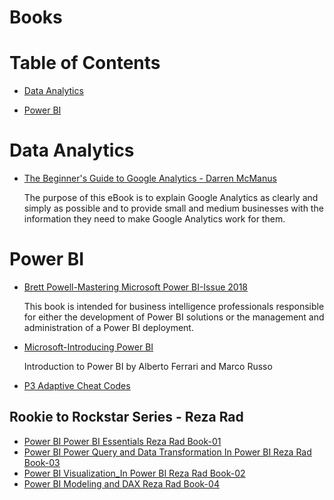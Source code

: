 # Books

# Table of Contents

* [Data Analytics](#data-analytics)

* [Power BI](#power-bi)

# <a name="data-analytics"></a>Data Analytics

 * [The Beginner's Guide to Google Analytics - Darren McManus](https://github.com/naveenjujaray/Books/raw/main/Library/Data%20Analytics/The%20Beginners%20Guide%20to%20Google%20Analytics-Darren%20McManus.pdf)
  
   The purpose of this eBook is to explain Google Analytics as clearly and simply as possible and to provide small and medium businesses with the information they need to make    Google Analytics work for them.


# <a name="power-bi"></a>Power BI

* [Brett Powell-Mastering Microsoft Power BI-Issue 2018]()
  
  This book is intended for business intelligence professionals responsible for either the development of Power BI solutions or the management and administration of a Power BI deployment.

* [Microsoft-Introducing Power BI]()
  
  Introduction to Power BI by Alberto Ferrari and Marco Russo

* [P3 Adaptive Cheat Codes]()

## Rookie to Rockstar Series - Reza Rad
* [Power BI Power BI Essentials Reza Rad Book-01]()
* [Power BI Power Query and Data Transformation In Power BI Reza Rad Book-03]()
* [Power BI Visualization_In Power BI Reza Rad Book-02]()
* [Power BI Modeling and DAX Reza Rad Book-04]()
